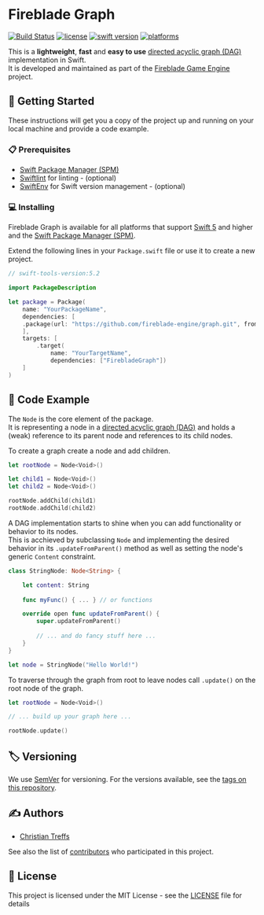 # Fireblade Graph

[![Build Status](https://travis-ci.com/fireblade-engine/graph.svg?branch=master)](https://travis-ci.com/fireblade-engine/graph)
[![license](https://img.shields.io/badge/license-MIT-brightgreen.svg)](LICENSE)
[![swift version](https://img.shields.io/badge/swift-5.2-brightgreen.svg)](#)
[![platforms](https://img.shields.io/badge/platforms-%20macOS%20|%20iOS%20|%20tvOS%20|%20watchOS%20|%20linux%20-brightgreen.svg)](#)

This is a **lightweight**, **fast** and **easy to use** [directed acyclic graph (DAG)](https://en.wikipedia.org/wiki/Directed_acyclic_graph) implementation in Swift.    
It is developed and maintained as part of the [Fireblade Game Engine](https://github.com/fireblade-engine) project.

## 🚀 Getting Started

These instructions will get you a copy of the project up and running on your local machine and provide a code example.

### 📋 Prerequisites

* [Swift Package Manager (SPM)](https://github.com/apple/swift-package-manager)
* [Swiftlint](https://github.com/realm/SwiftLint) for linting - (optional)
* [SwiftEnv](https://swiftenv.fuller.li/) for Swift version management - (optional)

### 💻 Installing

Fireblade Graph is available for all platforms that support [Swift 5](https://swift.org/) and higher and the [Swift Package Manager (SPM)](https://github.com/apple/swift-package-manager).

Extend the following lines in your `Package.swift` file or use it to create a new project.

```swift
// swift-tools-version:5.2

import PackageDescription

let package = Package(
    name: "YourPackageName",
    dependencies: [
    .package(url: "https://github.com/fireblade-engine/graph.git", from: "1.3.0")
    ],
    targets: [
        .target(
            name: "YourTargetName",
            dependencies: ["FirebladeGraph"])
    ]
)

```

## 📝 Code Example

The `Node` is the core element of the package.   
It is representing a node in a [directed acyclic graph (DAG)](https://en.wikipedia.org/wiki/Directed_acyclic_graph)  and holds a (weak) reference to its parent node and references to its child nodes.

To create a graph create a node and add children.

```swift
let rootNode = Node<Void>()

let child1 = Node<Void>()
let child2 = Node<Void>()

rootNode.addChild(child1)
rootNode.addChild(child2)

```

A DAG implementation starts to shine when you can add functionality or behavior to its nodes.   
This is acchieved by subclassing `Node` and implementing the desired behavior in its `.updateFromParent()` method as well as setting the node's generic `Content` constraint.

```swift
class StringNode: Node<String> {

	let content: String
	
	func myFunc() { ... } // or functions

    override open func updateFromParent() {
        super.updateFromParent()
    
        // ... and do fancy stuff here ...
    }
}

let node = StringNode("Hello World!")

```

To traverse through the graph from root to leave nodes call `.update()` on the root node of the graph.

```swift
let rootNode = Node<Void>()

// ... build up your graph here ...

rootNode.update()

```


## 🏷️ Versioning

We use [SemVer](http://semver.org/) for versioning. For the versions available, see the [tags on this repository](tags). 

## ✍️ Authors

* [Christian Treffs](https://github.com/ctreffs)

See also the list of [contributors](graphs/contributors) who participated in this project.

## 🔏 License

This project is licensed under the MIT License - see the [LICENSE](LICENSE) file for details
